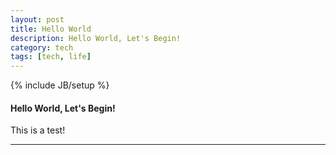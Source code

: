 ```yaml
---
layout: post
title: Hello World
description: Hello World, Let's Begin!
category: tech
tags: [tech, life]
---
```

{% include JB/setup %}

#### Hello World, Let's Begin!

This is a test!

----
